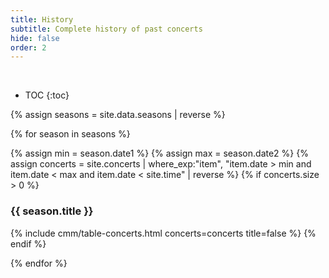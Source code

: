 ```yaml
---
title: History
subtitle: Complete history of past concerts
hide: false
order: 2
---
```


<br>

* TOC
{:toc}

{% assign seasons = site.data.seasons | reverse %}

{% for season in seasons %}

{% assign min = season.date1 %}
{% assign max = season.date2 %}
{% assign concerts = site.concerts | where_exp:"item", "item.date > min and item.date < max and item.date < site.time" | reverse %}
{% if concerts.size > 0 %}
### {{ season.title }}
{% include cmm/table-concerts.html concerts=concerts title=false %}
{% endif %}

{% endfor %}
